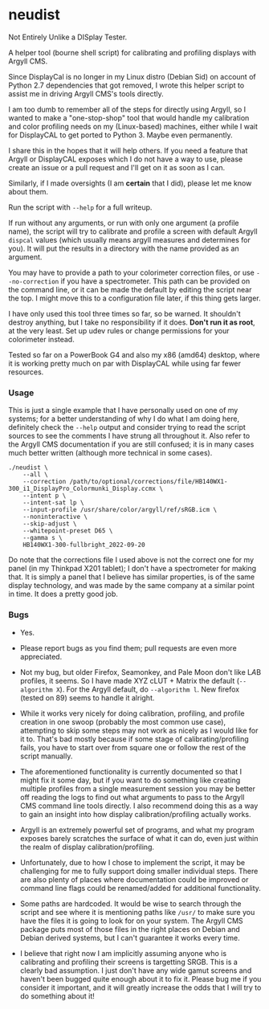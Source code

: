# neudist

Not Entirely Unlike a DISplay Tester.

A helper tool (bourne shell script) for calibrating and profiling displays
with Argyll CMS.

Since DisplayCal is no longer in my Linux distro (Debian Sid) on account of
Python 2.7 dependencies that got removed, I wrote this helper script to assist
me in driving Argyll CMS's tools directly.

I am too dumb to remember all of the steps for directly using Argyll, so I
wanted to make a "one-stop-shop" tool that would handle my calibration and
color profiling needs on my (Linux-based) machines, either while I wait for
DisplayCAL to get ported to Python 3. Maybe even permanently.

I share this in the hopes that it will help others. If you need a feature that
Argyll or DisplayCAL exposes which I do not have a way to use, please create
an issue or a pull request and I'll get on it as soon as I can.

Similarly, if I made oversights (I am **certain** that I did), please let me
know about them.

Run the script with `--help` for a full writeup.

If run without any arguments, or run with only one argument (a profile name),
the script will try to calibrate and profile a screen with default Argyll
`dispcal` values (which usually means argyll measures and determines for you).
It will put the results in a directory with the name provided as an argument.

You may have to provide a path to your colorimeter correction files, or use
`--no-correction` if you have a spectrometer. This path can be provided on
the command line, or it can be made the default by editing the script near the
top. I might move this to a configuration file later, if this thing gets
larger.

I have only used this tool three times so far, so be warned. It shouldn't
destroy anything, but I take no responsibility if it does. **Don't run it
as root**, at the very least. Set up udev rules or change permissions for
your colorimeter instead.

Tested so far on a PowerBook G4 and also my x86 (amd64) desktop, where it
is working pretty much on par with DisplayCAL while using far fewer resources.

### Usage

This is just a single example that I have personally used on one of my systems;
for a better understanding of why I do what I am doing here, definitely check
the `--help` output and consider trying to read the script sources to see the
comments I have strung all throughout it. Also refer to the Argyll CMS
documentation if you are still confused; it is in many cases much better
written (although more technical in some cases).

    ./neudist \
        --all \
        --correction /path/to/optional/corrections/file/HB140WX1-300_i1_DisplayPro_Colormunki_Display.ccmx \
        --intent p \
        --intent-sat lp \
        --input-profile /usr/share/color/argyll/ref/sRGB.icm \
        --noninteractive \
        --skip-adjust \
        --whitepoint-preset D65 \
        --gamma s \
        HB140WX1-300-fullbright_2022-09-20

Do note that the corrections file I used above is not the correct one for my
panel (in my Thinkpad X201 tablet); I don't have a spectrometer for making
that. It is simply a panel that I believe has similar properties, is of the
same display technology, and was made by the same company at a similar point
in time. It does a pretty good job.

### Bugs

* Yes.

* Please report bugs as you find them; pull requests are even more appreciated.

* Not my bug, but older Firefox, Seamonkey, and Pale Moon don't like L*A*B
profiles, it seems. So I have made XYZ cLUT + Matrix the default
(`--algorithm X`). For the Argyll default, do `--algorithm l`. New firefox
(tested on 89) seems to handle it alright.

* While it works very nicely for doing calibration, profiling, and profile
creation in one swoop (probably the most common use case), attempting to skip
some steps may not work as nicely as I would like for it to. That's bad
mostly because if some stage of calibrating/profiling fails, you have to start
over from square one or follow the rest of the script manually.

* The aforementioned functionality is currently documented so that I might fix
it some day, but if you want to do something like creating multiple profiles
from a single measurement session you may be better off reading the logs to
find out what arguments to pass to the Argyll CMS command line tools directly.
I also recommend doing this as a way to gain an insight into how display
calibration/profiling actually works.

* Argyll is an extremely powerful set of programs, and what my program exposes
barely scratches the surface of what it can do, even just within the realm of
display calibration/profiling.

* Unfortunately, due to how I chose to implement the script, it may be
challenging for me to fully support doing smaller individual steps. There are
also plenty of places where documentation could be improved or command line
flags could be renamed/added for additional functionality.

* Some paths are hardcoded. It would be wise to search through the script
and see where it is mentioning paths like `/usr/` to make sure you have the
files it is going to look for on your system. The Argyll CMS package puts most
of those files in the right places on Debian and Debian derived systems, but
I can't guarantee it works every time.

* I believe that right now I am implicitly assuming anyone who is calibrating
and profiling their screens is targetting SRGB. This is a clearly bad
assumption. I just don't have any wide gamut screens and haven't been bugged
quite enough about it to fix it. Please bug me if you consider it important,
and it will greatly increase the odds that I will try to do something about it!

